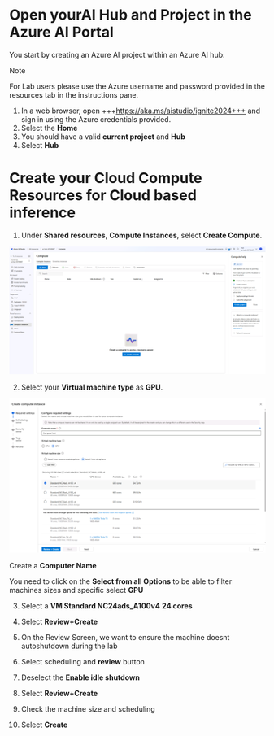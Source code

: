 # Open yourAI Hub and Project in the Azure AI Portal

You start by creating an Azure AI project within an Azure AI hub:

> [!NOTE]
> For Lab users please use the Azure username and password provided in the resources tab in the instructions pane.

1. In a web browser, open +++https://aka.ms/aistudio/ignite2024+++ and sign in using the Azure credentials provided.
1. Select the **Home** 
1. You should have a valid **current project** and **Hub**
1. Select **Hub**

# Create your Cloud Compute Resources for Cloud based inference

1. Under **Shared resources**, **Compute Instances**, select **Create Compute**.

  ![Create Azure AI Compute](./images/compute-create.png)

2. Select your **Virtual machine type** as **GPU**. 
    
  ![Compute Size](./images/compute-size.png)

  Create a **Computer Name** 
  
  You need to click on the **Select from all Options** to be able to filter machines sizes and specific select **GPU**
    
3. Select a **VM Standard NC24ads_A100v4**  **24 cores**

4. Select **Review+Create**

5. On the Review Screen, we want to ensure the machine doesnt autoshutdown during the lab 

6. Select scheduling and **review** button 

7. Deselect the **Enable idle shutdown**

8. Select **Review+Create**

9. Check the machine size and scheduling 

10. Select **Create**
